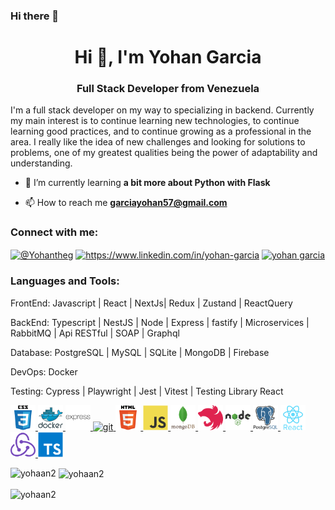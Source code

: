 ### Hi there 👋

<h1 align="center">Hi 👋, I'm Yohan Garcia</h1>
<h3 align="center">Full Stack Developer from Venezuela</h3>
<p>I'm a full stack developer on my way to specializing in backend. Currently my main interest is to continue learning new technologies, to continue learning good practices, and to continue growing as a professional in the area.
I really like the idea of new challenges and looking for solutions to problems, one of my greatest qualities being the power of adaptability and understanding.</p>

- 🌱 I’m currently learning **a bit more about Python with Flask**

- 📫 How to reach me **garciayohan57@gmail.com**

<h3 align="left">Connect with me:</h3>
<p align="left">
<a href="https://twitter.com/@yohantheg" target="blank"><img align="center" src="https://raw.githubusercontent.com/rahuldkjain/github-profile-readme-generator/master/src/images/icons/Social/twitter.svg" alt="@Yohantheg" height="30" width="40" /></a>
<a href="https://linkedin.com/in/https://www.linkedin.com/in/yohan-garcia" target="blank"><img align="center" src="https://raw.githubusercontent.com/rahuldkjain/github-profile-readme-generator/master/src/images/icons/Social/linked-in-alt.svg" alt="https://www.linkedin.com/in/yohan-garcia" height="30" width="40" /></a>
<a href="https://fb.com/yohan garcia" target="blank"><img align="center" src="https://raw.githubusercontent.com/rahuldkjain/github-profile-readme-generator/master/src/images/icons/Social/facebook.svg" alt="yohan garcia" height="30" width="40" /></a>
</p>

<h3 align="left">Languages and Tools:</h3>
<p>FrontEnd: Javascript | React | NextJs| Redux | Zustand | ReactQuery </p>
<p>BackEnd: Typescript | NestJS | Node | Express | fastify | Microservices | RabbitMQ | Api RESTful | SOAP | Graphql </p>
<p>Database: PostgreSQL | MySQL | SQLite | MongoDB | Firebase</p>
<p>DevOps: Docker</p>
<p>Testing: Cypress | Playwright | Jest | Vitest | Testing Library React</p>
<p align="left"> <a href="https://www.w3schools.com/css/" target="_blank" rel="noreferrer"> <img src="https://raw.githubusercontent.com/devicons/devicon/master/icons/css3/css3-original-wordmark.svg" alt="css3" width="40" height="40"/> </a> <a href="https://www.docker.com/" target="_blank" rel="noreferrer"> <img src="https://raw.githubusercontent.com/devicons/devicon/master/icons/docker/docker-original-wordmark.svg" alt="docker" width="40" height="40"/> </a> <a href="https://expressjs.com" target="_blank" rel="noreferrer"> <img src="https://raw.githubusercontent.com/devicons/devicon/master/icons/express/express-original-wordmark.svg" alt="express" width="40" height="40"/> </a> <a href="https://git-scm.com/" target="_blank" rel="noreferrer"> <img src="https://www.vectorlogo.zone/logos/git-scm/git-scm-icon.svg" alt="git" width="40" height="40"/> </a> <a href="https://www.w3.org/html/" target="_blank" rel="noreferrer"> <img src="https://raw.githubusercontent.com/devicons/devicon/master/icons/html5/html5-original-wordmark.svg" alt="html5" width="40" height="40"/> </a> <a href="https://developer.mozilla.org/en-US/docs/Web/JavaScript" target="_blank" rel="noreferrer"> <img src="https://raw.githubusercontent.com/devicons/devicon/master/icons/javascript/javascript-original.svg" alt="javascript" width="40" height="40"/> </a> <a href="https://www.mongodb.com/" target="_blank" rel="noreferrer"> <img src="https://raw.githubusercontent.com/devicons/devicon/master/icons/mongodb/mongodb-original-wordmark.svg" alt="mongodb" width="40" height="40"/> </a> <a href="https://nestjs.com/" target="_blank" rel="noreferrer"> <img src="https://raw.githubusercontent.com/devicons/devicon/master/icons/nestjs/nestjs-plain.svg" alt="nestjs" width="40" height="40"/> </a> <a href="https://nodejs.org" target="_blank" rel="noreferrer"> <img src="https://raw.githubusercontent.com/devicons/devicon/master/icons/nodejs/nodejs-original-wordmark.svg" alt="nodejs" width="40" height="40"/> </a> <a href="https://www.postgresql.org" target="_blank" rel="noreferrer"> <img src="https://raw.githubusercontent.com/devicons/devicon/master/icons/postgresql/postgresql-original-wordmark.svg" alt="postgresql" width="40" height="40"/> </a> <a href="https://reactjs.org/" target="_blank" rel="noreferrer"> <img src="https://raw.githubusercontent.com/devicons/devicon/master/icons/react/react-original-wordmark.svg" alt="react" width="40" height="40"/> </a> <a href="https://redux.js.org" target="_blank" rel="noreferrer"> <img src="https://raw.githubusercontent.com/devicons/devicon/master/icons/redux/redux-original.svg" alt="redux" width="40" height="40"/> </a> <a href="https://www.typescriptlang.org/" target="_blank" rel="noreferrer"> <img src="https://raw.githubusercontent.com/devicons/devicon/master/icons/typescript/typescript-original.svg" alt="typescript" width="40" height="40"/> </a> </p>

<p><img align="left" src="https://github-readme-stats.vercel.app/api/top-langs?username=yohaan2&show_icons=true&locale=en&layout=compact" alt="yohaan2" /></p>

<p>&nbsp;<img align="center" src="https://github-readme-stats.vercel.app/api?username=yohaan2&show_icons=true&locale=en" alt="yohaan2" /></p>

<p><img align="center" src="https://github-readme-streak-stats.herokuapp.com/?user=yohaan2&" alt="yohaan2" /></p>
